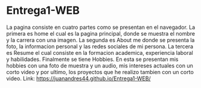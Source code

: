 # Entrega1-WEB

La pagina consiste en cuatro partes como se presentan en el navegador.
La primera es home el cual es la pagina principal, donde se muestra el nombre y la carrera con una imagen.
La segunda es About me donde se presenta la foto, la informacion personal y las redes sociales de mi persona.
La tercera es Resume el cual consiste en la formacion academica, experiencia laboral y habilidades.
Finalmente se tiene Hobbies. En esta se presentan mis hobbies con una foto de muestra y un audio, mis intereses actuales con un corto video y por ultimo, los proyectos que he realizo tambien con un corto video. 
Link: https://juanandres44.github.io/Entrega1-WEB/
